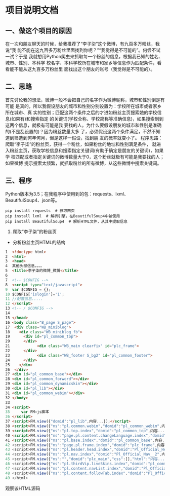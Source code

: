 # 项目说明文档 #

## 一、做这个项目的原因 ##
在一次和朋友聊天的时候，给我推荐了“李子柒”这个微博，有九百多万粉丝，我说“我
能不能在这九百多万粉丝里面找到你呢？”“我觉得是不可能的”。何尝不试一试？于是
我就想用Python爬虫来抓取每一个粉丝的信息，根据我已知的姓名、城市、性别、本科学
校名字、本科学校所在城市和家乡等信息作为匹配条件，看看能不能从这九百多万粉丝里
面找出这个朋友的账号（我觉得是不可能的）。

## 二、思路 ##
   首先讨论我的想法，微博一般不会把自己的名字作为微博昵称，城市和性别倒是有可能
是真的，所以我假设朋友的城市和性别分别设置为：学校所在城市或者家乡所在城市、真
实的性别；匹配这两个条件之后的才进如粉丝主页搜索她的学校信息(如果有)和搜索指定
的关键词(学校全称、学校简称等准确信息)，如果搜索到到这两个信息，就极有可能是我
要找的人。为什么要假设朋友的城市和性别是准确的(不是乱设置的)？因为粉丝数量太多
了，必须假设这两个条件满足，不然不知道到筛选到何年何月，但是这样一假设，找到朋
友的概率就变小了。
  程序思路：爬取“李子柒”的粉丝页，获得一个粉丝，如果粉丝的地址和性别满足条件，
就进入粉丝主页，获取学校信息和搜索指定关键词(有助于确定是朋友的关键词)，如果学
校匹配或者指定关键词的微博数量大于0，这个粉丝就极有可能是我要找的人；如果微博
提示搜索太频繁，就抓取粉丝的所有微博，从这些微博中搜索关键词。

## 三、程序 ##
  Python版本为3.5；在我程序中使用到的包：requests、lxml、BeautifulSoup4、json等。
```
pip install requests  # 获取网页
pip install lxml  # 解析引擎，在BeautifulSoup4中被使用
pip install BeautifulSoup4  # 解析HTML文件，从其中提取信息
```
  1. 爬取“李子柒”的粉丝页
  * 分析粉丝主页HTML的结构
```html
1  <!doctype html>
2  <html>
3  <head>
4  其他头部信息。。。。
5  <title>李子柒的微博_微博</title>
6
7  <!-- $CONFIG -->
8  <script type="text/javascript">
9  var $CONFIG = {};
10 $CONFIG['islogin']='1'; 
11 //配置信息.....
12 </script>
13 <!-- / $CONFIG -->
14 
15 </head>
16 <body class="B_page S_page">
17  <div class="WB_miniblog">
18    <div class="WB_miniblog_fb">
19      <div id="pl_common_top">
29      </div>
21            <div class="WB_main clearfix" id="plc_frame">
22      </div>
23            <div class="WB_footer S_bg2" id="pl_common_footer">
24      </div>
25    </div>
26  </div>
27 <div id="pl_common_base"></div>
28 <div id="pl_common_forword"></div>
29 <div id="pl_common_dynamicskin"></div>
30 <div id="pl_lib"></div>
31 <div id="pl_common_webim"></div>
32 </body>
33
34 <script>
35     var FM=js脚本
36 </script>
37 <script>FM.view({"domid":"pl_lib",内容...});</script>
38 <script>FM.view({"ns":"pl.common.webim","domid":"pl_common_webim",内容...})</script>
39 <script>FM.view({"ns":"pl.top.index","domid":"pl_common_top",内容...})</script>
40 <script>FM.view({"ns":"page.pl.content.changeLanguage.index","domid":"pl_common_footer","css":[],内容...})</script>
41 <script>FM.view({"ns":"pl.base.index","domid":"pl_common_base",内容...)</script>
42 <script>FM.view({"ns":"page.pl.frame.index","domid":"plc_frame",内容...})</script>
43 <script>FM.view({"ns":"pl.header.head.index","domid":"Pl_Official_Headerv6__1",内容...})</script>
44 <script>FM.view({"ns":"pl.nav.index","domid":"Pl_Official_Nav__2",内容...})</script>
45 <script>FM.view({"ns":"","domid":"plc_main","css":[],"html":"内容...",内容...})</script>
46 <script>FM.view({"ns":"pl.thirdVip.liveSkins.index","domid":"pl_common_dynamicskin",内容...)</script>
47 <script>FM.view({"ns":"pl.content.navList.index","domid":"Pl_Official_HisRelationNav__58",内容...})</script>
48 <script>FM.view({"ns":"pl.content.followTab.index","domid":"Pl_Official_HisRelation__59","html":"内容...",内容...})</script>
49 </html>
```
  观察该HTML源码
  